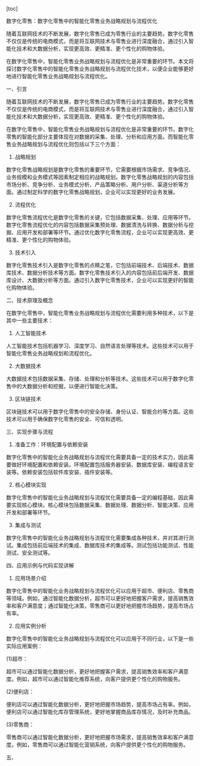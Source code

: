 
[toc]                    
                
                
数字化零售：数字化零售中的智能化零售业务战略规划与流程优化

随着互联网技术的不断发展，数字化零售已成为零售行业的主要趋势。数字化零售不仅仅是传统的电商模式，而是将互联网技术与零售业进行深度融合，通过引入智能化技术和大数据分析，实现更高效、更精准、更个性化的购物体验。

在数字化零售中，智能化零售业务战略规划与流程优化是非常重要的环节。本文将探讨数字化零售中的智能化零售业务战略规划与流程优化技术，以便企业能够更好地进行智能化零售业务战略规划与流程优化。

一、引言

随着互联网技术的不断发展，数字化零售已成为零售行业的主要趋势。数字化零售不仅仅是传统的电商模式，而是将互联网技术与零售业进行深度融合，通过引入智能化技术和大数据分析，实现更高效、更精准、更个性化的购物体验。

在数字化零售中，智能化零售业务战略规划与流程优化是非常重要的环节。数字化零售的智能化部分主要体现在对数据的采集、处理、分析和应用方面。而智能化零售业务战略规划与流程优化则包括以下三个方面：

1. 战略规划

数字化零售战略规划是数字化零售的重要环节，它需要根据市场需求、竞争情况、业务规模和业务模式等因素制定相应的战略规划。数字化零售战略规划的内容包括市场分析、竞争分析、业务模式分析、产品策略分析、用户分析、渠道分析等方面。通过制定科学的数字化零售战略规划，企业可以实现更好的业务发展。

2. 流程优化

数字化零售流程优化是数字化零售的关键，它包括数据采集、处理、应用等环节。数字化零售流程优化的内容包括数据采集预处理、数据清洗与转换、数据分析与挖掘、应用开发和部署等环节。通过优化数字化零售流程，企业可以实现更高效、更精准、更个性化的购物体验。

3. 技术引入

数字化零售技术引入是数字化零售的点睛之笔，它包括前端技术、后端技术、数据库技术、数据分析技术等方面。数字化零售技术引入的内容包括前后端开发、数据库设计、大数据分析等方面。通过引入数字化零售技术，企业可以实现更好的智能化购物体验。

二、技术原理及概念

在数字化零售中，智能化零售业务战略规划与流程优化需要利用多种技术，以下是其中一些主要技术：

1. 人工智能技术

人工智能技术包括机器学习、深度学习、自然语言处理等技术。这些技术可以用于智能化零售业务战略规划和流程优化。

2. 大数据技术

大数据技术包括数据采集、存储、处理和分析等技术。这些技术可以用于数字化零售中的大数据分析和挖掘，以便进行智能化决策。

3. 区块链技术

区块链技术可以用于数字化零售中的安全存储、身份认证、智能合约等方面。这些技术可以用于确保数字化零售的安全、可信和透明。

三、实现步骤与流程

1. 准备工作：环境配置与依赖安装

数字化零售中的智能化业务战略规划与流程优化需要具备一定的技术实力，因此需要做好环境配置和依赖安装。环境配置包括服务器安装、数据库安装、编程语言安装等。依赖安装包括软件库安装、插件安装等。

2. 核心模块实现

数字化零售中的智能化业务战略规划与流程优化需要具备一定的编程基础，因此需要实现核心模块。核心模块包括数据采集、数据处理、数据分析、智能决策、应用开发和部署等环节。

3. 集成与测试

数字化零售中的智能化业务战略规划与流程优化需要集成各种技术，并对其进行测试。集成包括前后端技术的集成、数据库技术的集成等。测试包括功能测试、性能测试、安全测试等。

四、应用示例与代码实现讲解

1. 应用场景介绍

数字化零售中的智能化业务战略规划与流程优化可以应用于超市、便利店、零售商等领域。例如，通过智能化数据分析，超市可以更好地把握客户需求，提高销售效率和客户满意度；通过智能化决策，零售商可以更好地把握市场趋势，提高市场占有率。

2. 应用实例分析

数字化零售中的智能化业务战略规划与流程优化可以应用于不同行业，以下是一些实际应用案例：

(1)超市：

超市可以通过智能化数据分析，更好地把握客户需求，提高销售效率和客户满意度。例如，超市可以通过智能化推荐系统，向客户提供更个性化的购物服务。

(2)便利店：

便利店可以通过智能化数据分析，更好地把握市场趋势，提高市场占有率。例如，便利店可以通过智能化库存管理系统，更好地掌握商品库存情况，及时补充商品。

(3)零售商：

零售商可以通过智能化数据分析，更好地把握市场需求，提高销售效率和客户满意度。例如，零售商可以通过智能化营销系统，向客户提供更个性化的购物服务。

五、

